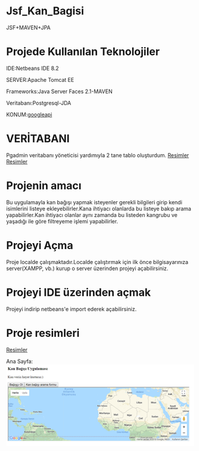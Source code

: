 # Jsf_Kan_Bagisi
JSF+MAVEN+JPA
# Projede Kullanılan Teknolojiler
IDE:Netbeans IDE 8.2

SERVER:Apache Tomcat EE

Frameworks:Java Server Faces 2.1-MAVEN

Veritabanı:Postgresql-JDA

KONUM:[googleapi](https://developers.google.com/maps/)
# VERİTABANI
Pgadmin veritabanı yöneticisi yardımıyla 2 tane tablo oluşturdum.
[Resimler](https://github.com/UtkuGlsvn/Jsf_Kan_Bagisi/blob/master/ProjeResimler/Bagisci.png)
[Resimler](https://github.com/UtkuGlsvn/Jsf_Kan_Bagisi/blob/master/ProjeResimler/kullanici.png)




# Projenin amacı  
Bu uygulamayla kan bağışı yapmak isteyenler gerekli bilgileri girip kendi isimlerini listeye ekleyebilirler.Kana ihtiyacı olanlarda bu listeye bakıp arama yapabilirler.Kan ihtiyacı olanlar aynı zamanda bu listeden kangrubu ve yaşadığı ile göre filtreyeme işlemi yapabilirler.
# Projeyi Açma
Proje localde çalışmaktadır.Localde çalıştırmak için ilk önce bilgisayarınıza server(XAMPP, vb.) kurup o server üzerinden projeyi açabilirsiniz.
# Projeyi IDE üzerinden açmak
Projeyi indirip netbeans'e import ederek açabilirsiniz.
# Proje resimleri
[Resimler](https://github.com/UtkuGlsvn/Jsf_Kan_Bagisi/tree/master/ProjeResimler)

Ana Sayfa:
![alt text](https://github.com/UtkuGlsvn/Jsf_Kan_Bagisi/blob/master/ProjeResimler/anasayfa.png "Anasayfa")


